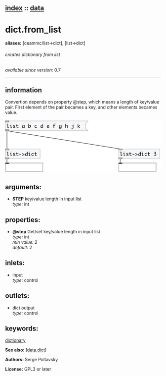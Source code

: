 [index](index.html) :: [data](category_data.html)
---

# dict.from_list
**aliases:** [ceammc/list-&gt;dict], [list-&gt;dict]


###### creates dictionary from list

*available since version:* 0.7

---


## information
Convertion depends on property @step, which means a length of key/value pair. First element of the pair becames a key, and other elements becames value.


[![example](../examples/img/dict.from_list.jpg)](../examples/pd/dict.from_list.pd)



## arguments:

* **STEP**
key/value length in input list<br>
_type:_ int<br>





## properties:

* **@step** 
Get/set key/value length in input list<br>
_type:_ int<br>
_min value:_ 2<br>
_default:_ 2<br>



## inlets:

* input<br>
_type:_ control



## outlets:

* dict output<br>
_type:_ control



## keywords:

[dictionary](keywords/dictionary.html)



**See also:**
[\[data.dict\]](data.dict.html)




**Authors:** Serge Poltavsky




**License:** GPL3 or later






